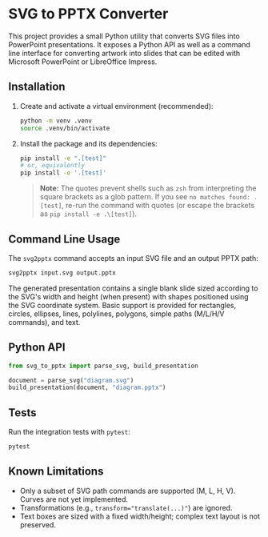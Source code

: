 # SVG to PPTX Converter

This project provides a small Python utility that converts SVG files into PowerPoint presentations. It exposes a Python API as well as a command line interface for converting artwork into slides that can be edited with Microsoft PowerPoint or LibreOffice Impress.

## Installation

1. Create and activate a virtual environment (recommended):

   ```bash
   python -m venv .venv
   source .venv/bin/activate
   ```

2. Install the package and its dependencies:

   ```bash
   pip install -e ".[test]"
   # or, equivalently
   pip install -e '.[test]'
   ```

   > **Note:** The quotes prevent shells such as `zsh` from interpreting the square
   > brackets as a glob pattern. If you see `no matches found: .[test]`, re-run the
   > command with quotes (or escape the brackets as `pip install -e .\[test]`).

## Command Line Usage

The `svg2pptx` command accepts an input SVG file and an output PPTX path:

```bash
svg2pptx input.svg output.pptx
```

The generated presentation contains a single blank slide sized according to the SVG's width and height (when present) with shapes positioned using the SVG coordinate system. Basic support is provided for rectangles, circles, ellipses, lines, polylines, polygons, simple paths (M/L/H/V commands), and text.

## Python API

```python
from svg_to_pptx import parse_svg, build_presentation

document = parse_svg("diagram.svg")
build_presentation(document, "diagram.pptx")
```

## Tests

Run the integration tests with `pytest`:

```bash
pytest
```

## Known Limitations

- Only a subset of SVG path commands are supported (M, L, H, V). Curves are not yet implemented.
- Transformations (e.g., `transform="translate(...)"`) are ignored.
- Text boxes are sized with a fixed width/height; complex text layout is not preserved.
